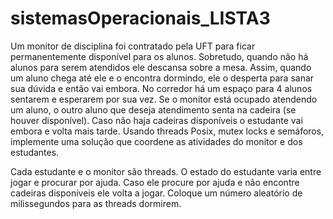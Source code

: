 # sistemasOperacionais_LISTA3


Um monitor de disciplina foi contratado pela UFT para ficar permanentemente disponível para os alunos. Sobretudo, quando não há alunos para serem atendidos ele descansa sobre a mesa. Assim, quando um aluno chega até ele e o encontra dormindo, ele o desperta para sanar sua dúvida e então vai embora. No corredor há um espaço para 4 alunos sentarem e esperarem por sua vez. Se o monitor está ocupado atendendo um aluno, o outro aluno que deseja atendimento senta na cadeira (se houver disponível). Caso não haja cadeiras disponíveis o estudante vai embora e volta mais tarde. Usando threads Posix, mutex locks e semáforos, implemente uma solução que coordene as atividades do monitor e dos estudantes.
 
Cada estudante e o monitor são threads. O estado do estudante varia entre jogar e procurar por ajuda. Caso ele procure por ajuda e não encontre cadeiras disponíveis ele volta a jogar. Coloque um número aleatório de milissegundos para as threads dormirem.
